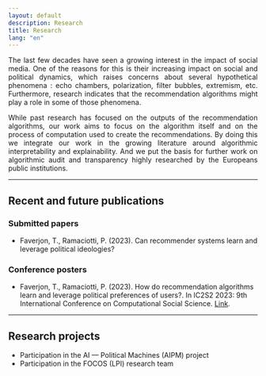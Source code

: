 ```yaml
---
layout: default
description: Research
title: Research
lang: "en"
---
```


<div style="text-align: justify">

<p> The last few decades have seen a growing interest in the impact of social media. One of the reasons for this is their increasing impact on social and political dynamics, which raises concerns about several hypothetical phenomena : echo chambers, polarization, filter bubbles, extremism, etc. Furthermore, research indicates that the recommendation algorithms might play a role in some of those phenomena.</p>

<p> While past research has focused on the outputs of the recommendation algorithms, our work aims to focus on the algorithm itself and on the process of computation used to create the recommendations. By doing this we integrate our work in the growing literature around algorithmic interpretability and explainability. And we put the basis for further work on algorithmic audit and transparency highly researched by the Europeans public institutions.</p>

</div>

---

## Recent and future publications

### Submitted papers

* Faverjon, T., Ramaciotti, P. (2023). Can recommender systems learn and leverage political ideologies?

### Conference posters

* Faverjon, T., Ramaciotti, P. (2023). How do recommendation algorithms learn and leverage political preferences of users?. In IC2S2 2023: 9th International Conference on Computational Social Science. <a href = "en/research/IC2S2">Link</a>.

---

## Research projects

* Participation in the AI — Political Machines (AIPM) project
* Participation in the FOCOS (LPI) research team
